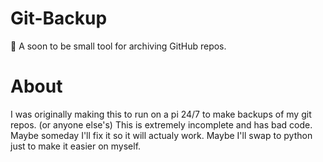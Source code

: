 # Git-Backup
  :floppy_disk: A soon to be small tool for archiving GitHub repos.
# About
  I was originally making this to run on a pi 24/7 to make backups of my git repos. (or anyone else's)
  This is extremely incomplete and has bad code. Maybe someday I'll fix it so it will actualy work.
  Maybe I'll swap to python just to make it easier on myself.
  
